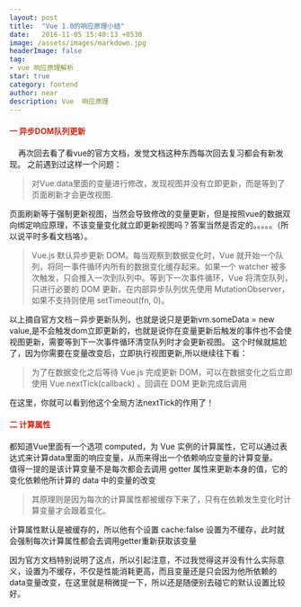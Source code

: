 ```yaml
---
layout: post
title:  "Vue 1.0的响应原理小结"
date:   2016-11-05 15:40:13 +0530
image: /assets/images/markdown.jpg
headerImage: false
tag:
- vue 响应原理解析 
star: true
category: fontend
author: near
description: Vue  响应原理
---
```




<h4 style="color:#d9230f;" class="mt20">一 异步DOM队列更新</h4>


&nbsp;&nbsp;&nbsp;&nbsp;再次回去看了看vue的官方文档，发觉文档这种东西每次回去复习都会有新发现。
之前遇到过这样一个问题：

> 对Vue.data里面的变量进行修改，发现视图并没有立即更新，而是等到了页面刷新才会更改视图.

页面刷新等于强制更新视图，当然会导致修改的变量更新，但是按照vue的数据双向绑定响应原理，不该变量变化就立即更新视图吗？答案当然是否定的。。。。。（所以说平时多看文档咯）。

>Vue.js 默认异步更新 DOM。每当观察到数据变化时，Vue 就开始一个队列，将同一事件循环内所有的数据变化缓存起来。如果一个 watcher 被多次触发，只会推入一次到队列中。等到下一次事件循环，Vue 将清空队列，只进行必要的 DOM 更新。在内部异步队列优先使用 MutationObserver，如果不支持则使用 setTimeout(fn, 0)。

以上摘自官方文档－异步更新队列，也就是说只是更新vm.someData = new value,是不会触发dom立即更新的，也就是说你在变量更新后触发的事件也不会使视图更新，需要等到下一次事件循环清空队列时才会更新视图。
这个时候就尴尬了，因为你需要在变量改变后，立即执行视图更新,所以继续往下看：

>为了在数据变化之后等待 Vue.js 完成更新 DOM，可以在数据变化之后立即使用 Vue.nextTick(callback) 。回调在 DOM 更新完成后调用

在这里，你就可以看到他这个全局方法nextTick的作用了！

<h4 style="color:#d9230f;" class="mt20">二 计算属性</h4>

都知道Vue里面有一个选项 computed，为 Vue 实例的计算属性，它可以通过表达式来计算data里面的响应变量，从而来得出一个依赖响应变量的计算变量。<br/>
值得一提的是该计算变量不是每次都会去调用 getter
属性来更新本身的值，它的变化依赖他所计算的 data 中的变量的改变<br/>

>其原理则是因为每次的计算属性都被缓存下来了，只有在依赖发生变化时计算变量才会跟着变化。

计算属性默认是被缓存的，所以他有个设置 cache:false 设置为不缓存，此时就会强制每次计算属性都会去调用getter重新获取该变量<br/>

<p class="mt20">因为官方文档特别说明了这点，所以引起注意，不过我觉得这并没有什么实际意义，设置为不缓存，不仅是性能消耗更高，而且变量还是只会因为他所依赖的data变量改变，在这里就是稍微提一下，所以还是随便别去碰它的默认设置比较好。</p>



